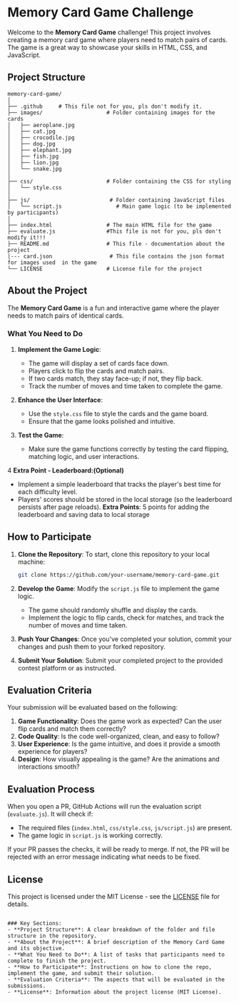 
# Memory Card Game Challenge

Welcome to the **Memory Card Game** challenge! This project involves creating a memory card game where players need to match pairs of cards. The game is a great way to showcase your skills in HTML, CSS, and JavaScript.

## Project Structure

```
memory-card-game/
│
├── .github     # This file not for you, pls don't modify it.
├── images/                    # Folder containing images for the cards
│   ├── aeroplane.jpg
│   ├── cat.jpg
│   ├── crocodile.jpg
│   ├── dog.jpg
│   ├── elephant.jpg
│   ├── fish.jpg
│   ├── lion.jpg
│   └── snake.jpg
│
├── css/                       # Folder containing the CSS for styling
│   └── style.css
│
├── js/                         # Folder containing JavaScript files
│   └── script.js                 # Main game logic (to be implemented by participants)
│
├── index.html                 # The main HTML file for the game
├── evaluate.js                #This file is not for you, pls don't modify it!!!
├── README.md                  # This file - documentation about the project
|--- card.json                  # This file contains the json format for images used  in the game
└── LICENSE                    # License file for the project
```

## About the Project

The **Memory Card Game** is a fun and interactive game where the player needs to match pairs of identical cards. 

### What You Need to Do

1. **Implement the Game Logic**:
   - The game will display a set of cards face down.
   - Players click to flip the cards and match pairs.
   - If two cards match, they stay face-up; if not, they flip back.
   - Track the number of moves and time taken to complete the game.

2. **Enhance the User Interface**:
   - Use the `style.css` file to style the cards and the game board.
   - Ensure that the game looks polished and intuitive.

3. **Test the Game**:
   - Make sure the game functions correctly by testing the card flipping, matching logic, and user interactions.

4 **Extra Point - Leaderboard:(Optional)**
- Implement a simple leaderboard that tracks the player's best time for each difficulty level.
- Players' scores should be stored in the local storage (so the leaderboard persists after page reloads).
**Extra Points**: 5 points for adding the leaderboard and saving data to local storage

## How to Participate

1. **Clone the Repository**:
   To start, clone this repository to your local machine:
   ```bash
   git clone https://github.com/your-username/memory-card-game.git
   ```

2. **Develop the Game**:
   Modify the `script.js` file to implement the game logic.
   - The game should randomly shuffle and display the cards.
   - Implement the logic to flip cards, check for matches, and track the number of moves and time taken.

3. **Push Your Changes**:
   Once you've completed your solution, commit your changes and push them to your forked repository.

4. **Submit Your Solution**:
   Submit your completed project to the provided contest platform or as instructed.

## Evaluation Criteria

Your submission will be evaluated based on the following:

1. **Game Functionality**: Does the game work as expected? Can the user flip cards and match them correctly?
2. **Code Quality**: Is the code well-organized, clean, and easy to follow?
3. **User Experience**: Is the game intuitive, and does it provide a smooth experience for players?
4. **Design**: How visually appealing is the game? Are the animations and interactions smooth?

## Evaluation Process

When you open a PR, GitHub Actions will run the evaluation script (`evaluate.js`). It will check if:
- The required files (`index.html`, `css/style.css`, `js/script.js`) are present.
- The game logic in `script.js` is working correctly.

If your PR passes the checks, it will be ready to merge. If not, the PR will be rejected with an error message indicating what needs to be fixed.


## License

This project is licensed under the MIT License - see the [LICENSE](LICENSE) file for details.
```

### Key Sections:
- **Project Structure**: A clear breakdown of the folder and file structure in the repository.
- **About the Project**: A brief description of the Memory Card Game and its objective.
- **What You Need to Do**: A list of tasks that participants need to complete to finish the project.
- **How to Participate**: Instructions on how to clone the repo, implement the game, and submit their solution.
- **Evaluation Criteria**: The aspects that will be evaluated in the submissions.
- **License**: Information about the project license (MIT License).
